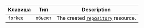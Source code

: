 | Клавиша  | Тип      | Description                                                       |
| -------- | -------- | ----------------------------------------------------------------- |
| `forkee` | `объект` | The created [`repository`](/v3/repos/#get-a-repository) resource. |